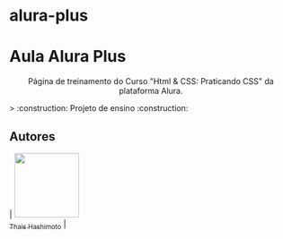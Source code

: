 # alura-plus

<h1 aling="center"> Aula Alura Plus</h1>
<p align="center">
Página de treinamento do Curso "Html & CSS: Praticando CSS" da plataforma Alura.
</p>
> :construction: Projeto de ensino  :construction:

## Autores

| [<img src="https://avatars.githubusercontent.com/u/81257251?v=4" width=115><br><sub>Thais Hashimoto</sub>](https://github.com/tayxoca) | 